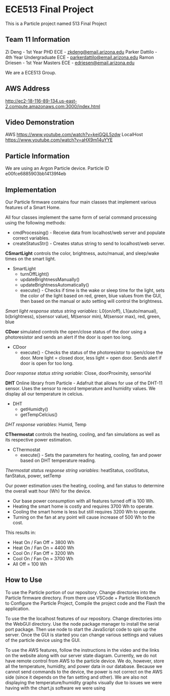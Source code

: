 # ECE513 Final Project

This is a Particle project named 513 Final Project

## Team 11 Information
Zi Deng - 1st Year PHD ECE - zkdeng@email.arizona.edu
Parker Dattilo - 4th Year Undergraduate ECE - parkerdattilo@email.arizona.edu
Ramon Driesen - 1st Year Masters ECE - edriesen@email.arizona.edu

We are a ECE513 Group.

## AWS Address
http://ec2-18-116-89-134.us-east-2.compute.amazonaws.com:3000/index.html

## Video Demonstration
AWS
https://www.youtube.com/watch?v=keiGQiL5zdw
LocalHost
https://www.youtube.com/watch?v=aHX9m14uYYE

## Particle Information
We are using an Argon Particle device. Particle ID e00fce6885903bb14139f4eb

## Implementation
Our Particle firmware contains four main classes that implement various features of a Smart Home.

All four classes implement the same form of serial command processing using the following methods:
- cmdProcessing() - Receive data from localhost/web server and populate correct variables.
- createStatusStr() - Creates status string to send to localhost/web server.

**CSmartLight** controls the color, brightness, auto/manual, and sleep/wake times on the smart light.
- SmartLight
  - turnOffLight()
  - updateBrightnessManually()
  - updateBrightnessAutomatically()
  - execute() - Checks if time is the wake or sleep time for the light, sets the color of the light based on red, green, blue values from the GUI, then based on the manual or auto setting will control the brightness.

*Smart light response status string variables*: L0(on/off), L1(auto/manual), b(brightness), s(sensor value), M(sensor min), M(sensor max), red, green, blue

**CDoor** simulated controls the open/close status of the door using a photoresistor and sends an alert if the door is open too long.
- CDoor
  - execute() - Checks the status of the photoresistor to open/close the door. More light = closed door, less light = open door. Sends alert if door is open for too long.

*Door response status string variable*: Close, doorProximity, sensorVal

**DHT** Online library from Particle - Adafruit that allows for use of the DHT-11 sensor. Uses the sensor to record temperature and humidity values. We display all our temperature in celcius.
- DHT
  - getHumidty()
  - getTempCelcius()

*DHT response variables*: Humid, Temp

**CThermostat** controls the heating, cooling, and fan simulations as well as its respective power estimation.
- CThermostat
  - execute() - Sets the parameters for heating, cooling, fan and power based on DHT temperature reading.

*Thermostat status response string variables*: heatStatus, coolStatus, fanStatus, power, setTemp

Our power estimation uses the heating, cooling, and fan status to determine the overall watt hour (Wh) for the device.
- Our base power consumption with all features turned off is 100 Wh.
- Heating the smart home is costly and requires 3700 Wh to operate.
- Cooling the smart home is less but still requires 3200 Wh to operate.
- Turning on the fan at any point will cause increase of 500 Wh to the cost.

This results in:
- Heat On / Fan Off = 3800 Wh
- Heat On / Fan On = 4400 Wh
- Cool On / Fan Off = 3200 Wh
- Cool On / Fan On = 3700 Wh
- All Off = 100 Wh

## How to Use
To use the Particle portion of our repository. Change directories into the Particle firmware directory. From there use VSCode + Particle Workbench to Configure the Particle Project, Compile the project code and the Flash the application.

To use the the localhost features of our repository. Change directories into the WebGUI directory. Use the node package manager to install the serial port package. Then use node to start the JavaScript code to spin up the server. Once the GUI is started you can change various settings and values of the particle device using the GUI.

To use the AWS features, follow the instructions in the video and the links on the website along with our server state diagram. Currently, we do not have remote control from AWS to the particle device. We do, however, store all the temperature, humidity, and power data in our database. Because we cannot send commands to the device, the power is not correct on the AWS side (since it depends on the fan setting and other). We are also not displaying the temperature/humidity graphs visually due to issues we were having with the chart.js software we were using
